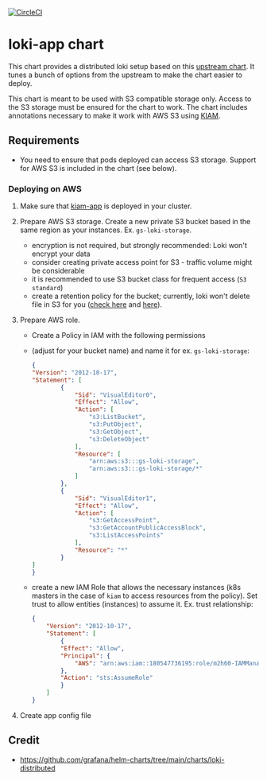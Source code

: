 [![CircleCI](https://circleci.com/gh/giantswarm/{APP-NAME}-app.svg?style=shield)](https://circleci.com/gh/giantswarm/{APP-NAME}-app)

# loki-app chart

This chart provides a distributed loki setup based on this
[upstream chart](https://github.com/grafana/helm-charts/tree/main/charts/loki-distributed).
It tunes a bunch of options from the upstream to make the chart easier to deploy.

This chart is meant to be used with S3 compatible storage only. Access to the S3
storage must be ensured for the chart to work. The chart includes annotations
necessary to make it work with AWS S3 using [KIAM](https://github.com/uswitch/kiam).

## Requirements

* You need to ensure that pods deployed can access S3 storage. Support for AWS S3
  is included in the chart (see below).

### Deploying on AWS

1. Make sure that [kiam-app](https://github.com/giantswarm/kiam-app) is deployed in
   your cluster.
2. Prepare AWS S3 storage. Create a new private S3 bucket based in the same region
   as your instances. Ex. `gs-loki-storage`.
   * encryption is not required, but strongly recommended: Loki won't encrypt your data
   * consider creating private access point for S3 - traffic volume might be
     considerable
   * it is recommended to use S3 bucket class for frequent access (`S3 standard`)
   * create a retention policy for the bucket; currently, loki won't delete
     file in S3 for you ([check here](https://grafana.com/docs/loki/latest/operations/storage/retention/) and [here](https://grafana.com/docs/loki/latest/operations/storage/table-manager/)).
3. Prepare AWS role.
   * Create a Policy in IAM with the following permissions
   * (adjust for your bucket name) and name it for ex. `gs-loki-storage`:

        ```json
        {
        "Version": "2012-10-17",
        "Statement": [
                {
                    "Sid": "VisualEditor0",
                    "Effect": "Allow",
                    "Action": [
                        "s3:ListBucket",
                        "s3:PutObject",
                        "s3:GetObject",
                        "s3:DeleteObject"
                    ],
                    "Resource": [
                        "arn:aws:s3:::gs-loki-storage",
                        "arn:aws:s3:::gs-loki-storage/*"
                    ]
                },
                {
                    "Sid": "VisualEditor1",
                    "Effect": "Allow",
                    "Action": [
                        "s3:GetAccessPoint",
                        "s3:GetAccountPublicAccessBlock",
                        "s3:ListAccessPoints"
                    ],
                    "Resource": "*"
                }
        ]
        }
        ```

   * create a new IAM Role that allows the necessary instances (k8s masters in the
     case of `kiam` to access resources from the policy). Set trust to allow 
     entities (instances) to assume it. Ex. trust relationship:

        ```json
        {
            "Version": "2012-10-17",
            "Statement": [
                {
                "Effect": "Allow",
                "Principal": {
                    "AWS": "arn:aws:iam::180547736195:role/m2h60-IAMManager-Role"
                },
                "Action": "sts:AssumeRole"
                }
            ]
        }
        ```

4. Create app config file

## Credit

* <https://github.com/grafana/helm-charts/tree/main/charts/loki-distributed>
